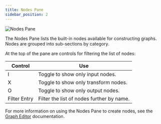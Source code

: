 ```yaml
---
title: Nodes Pane
sidebar_position: 2
---
```


![Nodes Pane](/images/shader-editor/nodes-pane.png)

The Nodes Pane lists the built-in nodes available for constructing graphs. Nodes are grouped into sub-sections by category.

At the top of the pane are controls for filtering the list of nodes:

| Control | Use |
|---|---|
| I | Toggle to show only input nodes. |
| X | Toggle to show only transform nodes. |
| O | Toggle to show only output nodes.
| Filter Entry | Filter the list of nodes further by name. |

For more information on using the Nodes Pane to create nodes, see the [Graph Editor][2] documentation.

[2]: /shader-editor/window-layout/graph-editor
